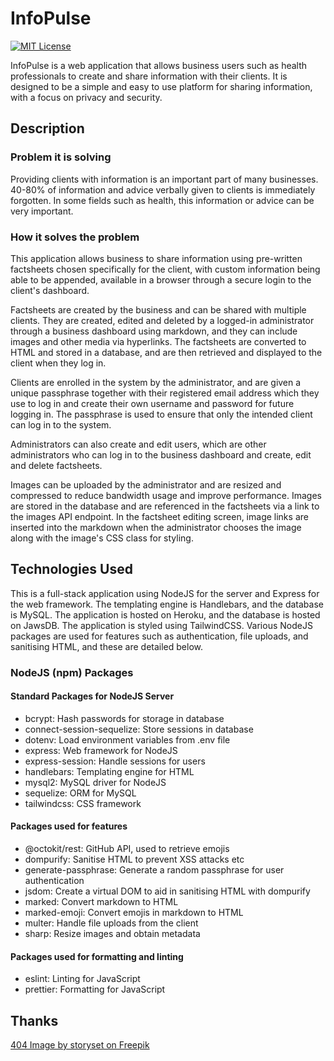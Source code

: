 # InfoPulse

 [![MIT License](https://img.shields.io/badge/License-MIT-yellow.svg)](https://opensource.org/licenses/MIT)

InfoPulse is a web application that allows business users such as health professionals to create and share information with their clients. It is designed to be a simple and easy to use platform for sharing information, with a focus on privacy and security.

## Description

### Problem it is solving

Providing clients with information is an important part of many businesses. 40-80% of information and advice verbally given to clients is immediately forgotten. In some fields such as health, this information or advice can be very important.

### How it solves the problem

This application allows business to share information using pre-written factsheets chosen specifically for the client, with custom information being able to be appended, available in a browser through a secure login to the client's dashboard.

Factsheets are created by the business and can be shared with multiple clients. They are created, edited and deleted by a logged-in administrator through a business dashboard using markdown, and they can include images and other media via hyperlinks. The factsheets are converted to HTML and stored in a database, and are then retrieved and displayed to the client when they log in.

Clients are enrolled in the system by the administrator, and are given a unique passphrase together with their registered email address which they use to log in and create their own username and password for future logging in. The passphrase is used to ensure that only the intended client can log in to the system.

Administrators can also create and edit users, which are other administrators who can log in to the business dashboard and create, edit and delete factsheets.

Images can be uploaded by the administrator and are resized and compressed to reduce bandwidth usage and improve performance. Images are stored in the database and are referenced in the factsheets via a link to the images API endpoint. In the factsheet editing screen, image links are inserted into the markdown when the administrator chooses the image along with the image's CSS class for styling.

## Technologies Used

This is a full-stack application using NodeJS for the server and Express for the web framework. The templating engine is Handlebars, and the database is MySQL. The application is hosted on Heroku, and the database is hosted on JawsDB. The application is styled using TailwindCSS. Various NodeJS packages are used for features such as authentication, file uploads, and sanitising HTML, and these are detailed below.

### NodeJS (npm) Packages

#### Standard Packages for NodeJS Server

- bcrypt: Hash passwords for storage in database
- connect-session-sequelize: Store sessions in database
- dotenv: Load environment variables from .env file
- express: Web framework for NodeJS
- express-session: Handle sessions for users
- handlebars: Templating engine for HTML
- mysql2: MySQL driver for NodeJS
- sequelize: ORM for MySQL
- tailwindcss: CSS framework

#### Packages used for features

- @octokit/rest: GitHub API, used to retrieve emojis
- dompurify: Sanitise HTML to prevent XSS attacks etc
- generate-passphrase: Generate a random passphrase for user authentication
- jsdom: Create a virtual DOM to aid in sanitising HTML with dompurify
- marked: Convert markdown to HTML
- marked-emoji: Convert emojis in markdown to HTML
- multer: Handle file uploads from the client
- sharp: Resize images and obtain metadata

#### Packages used for formatting and linting

- eslint: Linting for JavaScript
- prettier: Formatting for JavaScript

## Thanks

[404 Image by storyset on Freepik](href="https://www.freepik.com/free-vector/oops-404-error-with-broken-robot-concept-illustration_7906233.htm#query=404&position=18&from_view=keyword&track=sph")

